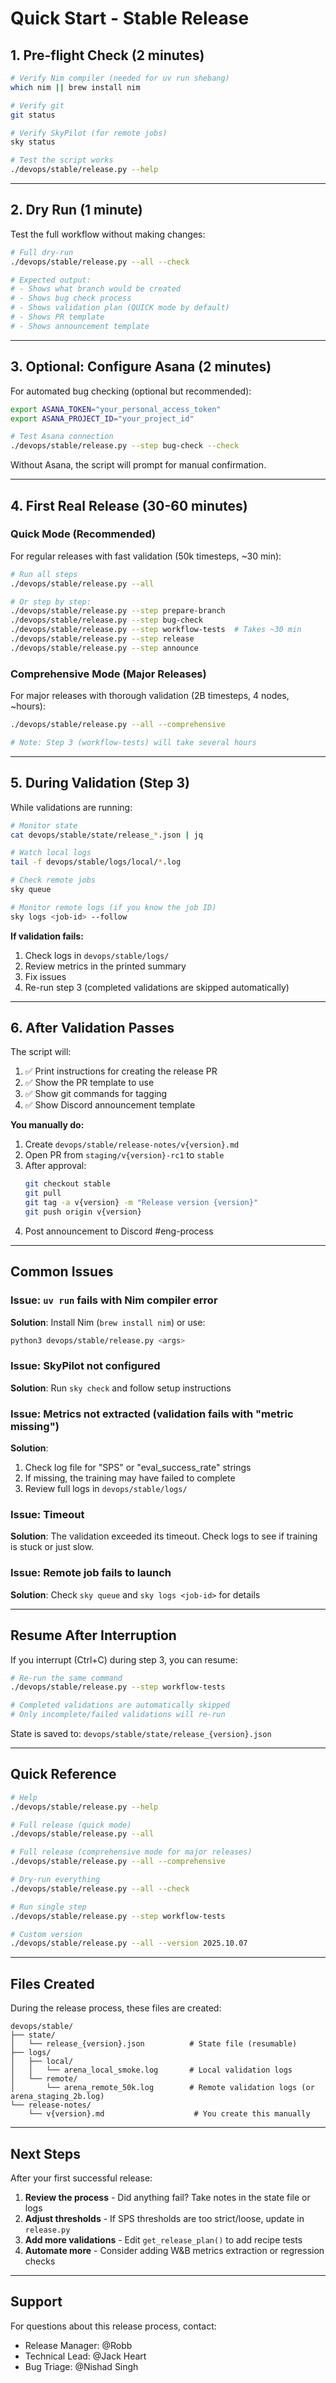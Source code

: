 # Quick Start - Stable Release

## 1. Pre-flight Check (2 minutes)

```bash
# Verify Nim compiler (needed for uv run shebang)
which nim || brew install nim

# Verify git
git status

# Verify SkyPilot (for remote jobs)
sky status

# Test the script works
./devops/stable/release.py --help
```

---

## 2. Dry Run (1 minute)

Test the full workflow without making changes:

```bash
# Full dry-run
./devops/stable/release.py --all --check

# Expected output:
# - Shows what branch would be created
# - Shows bug check process
# - Shows validation plan (QUICK mode by default)
# - Shows PR template
# - Shows announcement template
```

---

## 3. Optional: Configure Asana (2 minutes)

For automated bug checking (optional but recommended):

```bash
export ASANA_TOKEN="your_personal_access_token"
export ASANA_PROJECT_ID="your_project_id"

# Test Asana connection
./devops/stable/release.py --step bug-check --check
```

Without Asana, the script will prompt for manual confirmation.

---

## 4. First Real Release (30-60 minutes)

### Quick Mode (Recommended)
For regular releases with fast validation (50k timesteps, ~30 min):

```bash
# Run all steps
./devops/stable/release.py --all

# Or step by step:
./devops/stable/release.py --step prepare-branch
./devops/stable/release.py --step bug-check
./devops/stable/release.py --step workflow-tests  # Takes ~30 min
./devops/stable/release.py --step release
./devops/stable/release.py --step announce
```

### Comprehensive Mode (Major Releases)
For major releases with thorough validation (2B timesteps, 4 nodes, ~hours):

```bash
./devops/stable/release.py --all --comprehensive

# Note: Step 3 (workflow-tests) will take several hours
```

---

## 5. During Validation (Step 3)

While validations are running:

```bash
# Monitor state
cat devops/stable/state/release_*.json | jq

# Watch local logs
tail -f devops/stable/logs/local/*.log

# Check remote jobs
sky queue

# Monitor remote logs (if you know the job ID)
sky logs <job-id> --follow
```

**If validation fails:**
1. Check logs in `devops/stable/logs/`
2. Review metrics in the printed summary
3. Fix issues
4. Re-run step 3 (completed validations are skipped automatically)

---

## 6. After Validation Passes

The script will:
1. ✅ Print instructions for creating the release PR
2. ✅ Show the PR template to use
3. ✅ Show git commands for tagging
4. ✅ Show Discord announcement template

**You manually do:**
1. Create `devops/stable/release-notes/v{version}.md`
2. Open PR from `staging/v{version}-rc1` to `stable`
3. After approval:
   ```bash
   git checkout stable
   git pull
   git tag -a v{version} -m "Release version {version}"
   git push origin v{version}
   ```
4. Post announcement to Discord #eng-process

---

## Common Issues

### Issue: `uv run` fails with Nim compiler error
**Solution**: Install Nim (`brew install nim`) or use:
```bash
python3 devops/stable/release.py <args>
```

### Issue: SkyPilot not configured
**Solution**: Run `sky check` and follow setup instructions

### Issue: Metrics not extracted (validation fails with "metric missing")
**Solution**:
1. Check log file for "SPS" or "eval_success_rate" strings
2. If missing, the training may have failed to complete
3. Review full logs in `devops/stable/logs/`

### Issue: Timeout
**Solution**: The validation exceeded its timeout. Check logs to see if training is stuck or just slow.

### Issue: Remote job fails to launch
**Solution**: Check `sky queue` and `sky logs <job-id>` for details

---

## Resume After Interruption

If you interrupt (Ctrl+C) during step 3, you can resume:

```bash
# Re-run the same command
./devops/stable/release.py --step workflow-tests

# Completed validations are automatically skipped
# Only incomplete/failed validations will re-run
```

State is saved to: `devops/stable/state/release_{version}.json`

---

## Quick Reference

```bash
# Help
./devops/stable/release.py --help

# Full release (quick mode)
./devops/stable/release.py --all

# Full release (comprehensive mode for major releases)
./devops/stable/release.py --all --comprehensive

# Dry-run everything
./devops/stable/release.py --all --check

# Run single step
./devops/stable/release.py --step workflow-tests

# Custom version
./devops/stable/release.py --all --version 2025.10.07
```

---

## Files Created

During the release process, these files are created:

```
devops/stable/
├── state/
│   └── release_{version}.json          # State file (resumable)
├── logs/
│   ├── local/
│   │   └── arena_local_smoke.log       # Local validation logs
│   └── remote/
│       └── arena_remote_50k.log        # Remote validation logs (or arena_staging_2b.log)
└── release-notes/
    └── v{version}.md                    # You create this manually
```

---

## Next Steps

After your first successful release:

1. **Review the process** - Did anything fail? Take notes in the state file or logs
2. **Adjust thresholds** - If SPS thresholds are too strict/loose, update in `release.py`
3. **Add more validations** - Edit `get_release_plan()` to add recipe tests
4. **Automate more** - Consider adding W&B metrics extraction or regression checks

---

## Support

For questions about this release process, contact:
- Release Manager: @Robb
- Technical Lead: @Jack Heart
- Bug Triage: @Nishad Singh
